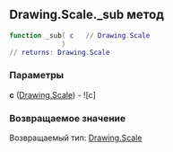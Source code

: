 ## Drawing.Scale._sub метод


```lua
function _sub( c   // Drawing.Scale
             )
// returns: Drawing.Scale
```


### Параметры

**c** ([Drawing.Scale](../../Drawing/Scale.md)) - ![c]

### Возвращаемое значение

Возвращаемый тип: [Drawing.Scale](../../Drawing/Scale.md)

